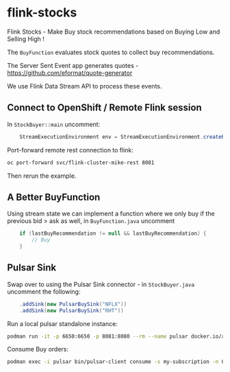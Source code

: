 # flink-stocks

Flink Stocks - Make Buy stock recommendations based on Buying Low and Selling High !

The `BuyFunction` evaluates stock quotes to collect buy recommendations.

The Server Sent Event app generates quotes - https://github.com/eformat/quote-generator

We use Flink Data Stream API to process these events.

## Connect to OpenShift / Remote Flink session

In `StockBuyer::main` uncomment:

```java
    StreamExecutionEnvironment env = StreamExecutionEnvironment.createRemoteEnvironment("localhost", 8081, "target/flink-stocks-0.1.jar");
```

Port-forward remote rest connection to flink:

```bash
oc port-forward svc/flink-cluster-mike-rest 8081
```

Then rerun the example.

## A Better BuyFunction

Using stream state we can implement a function where we only buy if the previous bid > ask as well, in `BuyFunction.java` uncomment

```java
    if (lastBuyRecommendation != null && lastBuyRecommendation) {
        // Buy
    }
```

## Pulsar Sink

Swap over to using the Pulsar Sink connector - in `StockBuyer.java` uncomment the following:
```java
    .addSink(new PulsarBuySink("NFLX"))
    .addSink(new PulsarBuySink("RHT"))
```

Run a local pulsar standalone instance:
```bash
podman run -it -p 6650:6650 -p 8081:8080 --rm --name pulsar docker.io/apachepulsar/pulsar:2.10.2 bin/pulsar standalone
```

Consume Buy orders:
```bash
podman exec -i pulsar bin/pulsar-client consume -s my-subscription -n 0 persistent://public/default/orders
```
